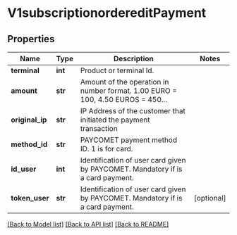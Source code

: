 # V1subscriptionordereditPayment

## Properties
Name | Type | Description | Notes
------------ | ------------- | ------------- | -------------
**terminal** | **int** | Product or terminal Id. | 
**amount** | **str** | Amount of the operation in number format. 1.00 EURO &#x3D; 100, 4.50 EUROS &#x3D; 450... | 
**original_ip** | **str** | IP Address of the customer that initiated the payment transaction | 
**method_id** | **str** | PAYCOMET payment method ID. 1 is for card. | 
**id_user** | **int** | Identification of user card given by PAYCOMET. Mandatory if is a card payment. | 
**token_user** | **str** | Identification of user card given by PAYCOMET. Mandatory if is a card payment. | [optional] 

[[Back to Model list]](../README.md#documentation-for-models) [[Back to API list]](../README.md#documentation-for-api-endpoints) [[Back to README]](../README.md)


